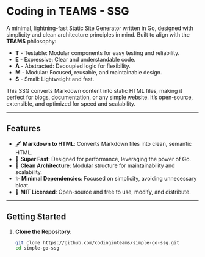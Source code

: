 # Coding in TEAMS - SSG

A minimal, lightning-fast Static Site Generator written in Go, designed with simplicity and clean architecture principles in mind. Built to align with the **TEAMS** philosophy:

-   **T** - Testable: Modular components for easy testing and reliability.
-   **E** - Expressive: Clear and understandable code.
-   **A** - Abstracted: Decoupled logic for flexibility.
-   **M** - Modular: Focused, reusable, and maintainable design.
-   **S** - Small: Lightweight and fast.

This SSG converts Markdown content into static HTML files, making it perfect for blogs, documentation, or any simple website. It’s open-source, extensible, and optimized for speed and scalability.

---

## Features

-   🖋️ **Markdown to HTML**: Converts Markdown files into clean, semantic HTML.
-   🚀 **Super Fast**: Designed for performance, leveraging the power of Go.
-   🧩 **Clean Architecture**: Modular structure for maintainability and scalability.
-   ✨ **Minimal Dependencies**: Focused on simplicity, avoiding unnecessary bloat.
-   📄 **MIT Licensed**: Open-source and free to use, modify, and distribute.

---

## Getting Started

1. **Clone the Repository**:
    ```bash
    git clone https://github.com/codinginteams/simple-go-ssg.git
    cd simple-go-ssg
    ```
